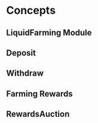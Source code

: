 <!-- order: 1 -->

# Concepts

## LiquidFarming Module

## Deposit

## Withdraw

## Farming Rewards

## RewardsAuction

